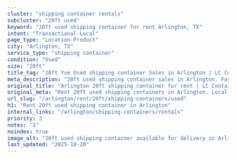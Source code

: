 ```yaml
---
cluster: "shipping container rentals"
subcluster: "20ft used"
keyword: "20ft used shipping container for rent Arlington, TX"
intent: "Transactional-Local"
page_type: "Location-Product"
city: "Arlington, TX"
service_type: "shipping container"
condition: "Used"
size: "20ft"
title_tag: "20ft Yve Used shipping container Sales in Arlington | LC Container"
meta_description: "20ft used shipping container sales in Arlington. Fast delivery, competitive pricing. Serving shipping containers area. Quote ID: 7UB. Call (214) 524-4168 for your free quote today."
original_title: "Arlington 20ft shipping container for rent | LC Container"
original_meta: "Rent 20ft used shipping containers in Arlington. Local since 2003. Flexible rental terms. Same-week delivery available. Get your free quote — call (214) 524-..."
url_slug: "/arlington/rent/20ft/shipping-containers/used"
h1: "Rent 20ft used shipping container in Arlington"
internal_links: "/arlington/shipping-containers/rentals"
priority: 3
notes: "1"
noindex: true
image_alt: "20ft used shipping container available for delivery in Arlington"
last_updated: "2025-10-20"
---
```


<!-- TODO: Add unique city/inventory copy, images, and internal links here. -->
